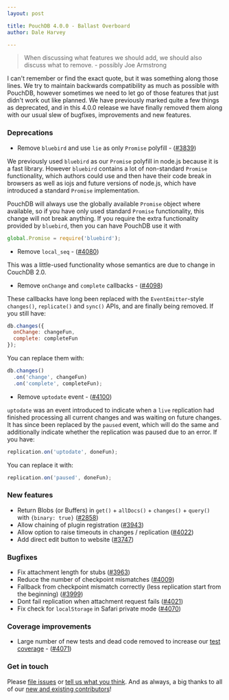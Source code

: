 ```yaml
---
layout: post

title: PouchDB 4.0.0 - Ballast Overboard
author: Dale Harvey

---
```


> When discussing what features we should add,
> we should also discuss what to remove. - possibly Joe Armstrong

I can't remember or find the exact quote, but it was something along those lines. We try to maintain backwards compatibility as much as possible with PouchDB, however sometimes we need to let go of those features that just didn't work out like planned. We have previously marked quite a few things as deprecated, and in this 4.0.0 release we have finally removed them along with our usual slew of bugfixes, improvements and new features.

### Deprecations

* Remove `bluebird` and use `lie` as only `Promise` polyfill - ([#3839](https://github.com/pouchdb/pouchdb/issues/3839))

We previously used `bluebird` as our `Promise` polyfill in node.js because it is a fast library. However `bluebird` contains a lot of non-standard `Promise` functionality, which authors could use and then have their code break in browsers as well as iojs and future versions of node.js, which have introduced a standard `Promise` implementation.

PouchDB will always use the globally available `Promise` object where available, so if you have only used standard `Promise` functionality, this change will not break anything. If you require the extra functionality provided by `bluebird`, then you can have PouchDB use it with

```js
global.Promise = require('bluebird');
````

* Remove `local_seq` - ([#4080](https://github.com/pouchdb/pouchdb/issues/4080))

This was a little-used functionality whose semantics are due to change in CouchDB 2.0.

* Remove `onChange` and `complete` callbacks - ([#4098](https://github.com/pouchdb/pouchdb/issues/4098))

These callbacks have long been replaced with the `EventEmitter`-style `changes()`, `replicate()` and `sync()` APIs, and are finally being removed. If you still have:

```js
db.changes({
  onChange: changeFun,
  complete: completeFun
});
```

You can replace them with:

```js
db.changes()
  .on('change', changeFun)
  .on('complete', completeFun);
```

* Remove `uptodate` event - ([#4100](https://github.com/pouchdb/pouchdb/issues/4100))

`uptodate` was an event introduced to indicate when a `live` replication had finished processing all current changes and was waiting on future changes. It has since been replaced by the `paused` event, which will do the same and additionally indicate whether the replication was paused due to an error. If you have:

```js
replication.on('uptodate', doneFun);
```

You can replace it with:

```js
replication.on('paused', doneFun);
```

### New features

* Return Blobs (or Buffers) in `get()` + `allDocs()` + `changes()` + `query()` with `{binary: true}` ([#2858](https://github.com/pouchdb/pouchdb/issues/2858))
* Allow chaining of plugin registration ([#3943](https://github.com/pouchdb/pouchdb/issues/3943))
* Allow option to raise timeouts in changes / replication ([#4022](https://github.com/pouchdb/pouchdb/issues/4022))
* Add direct edit button to website ([#3747](https://github.com/pouchdb/pouchdb/issues/3747))

### Bugfixes

* Fix attachment length for stubs ([#3963](https://github.com/pouchdb/pouchdb/issues/3963))
* Reduce the number of checkpoint mismatches ([#4009](https://github.com/pouchdb/pouchdb/issues/4009))
* Fallback from checkpoint mismatch correctly (less replication start from the beginning) ([#3999](https://github.com/pouchdb/pouchdb/issues/3999))
* Dont fail replication when attachment request fails ([#4021](https://github.com/pouchdb/pouchdb/issues/4021))
* Fix check for `localStorage` in Safari private mode ([#4070](https://github.com/pouchdb/pouchdb/issues/4070))

### Coverage improvements

* Large number of new tests and dead code removed to increase our [test coverage](https://coveralls.io/github/pouchdb/pouchdb/) - ([#4071](https://github.com/pouchdb/pouchdb/issues/4071))

### Get in touch

Please [file issues](https://github.com/pouchdb/pouchdb/issues) or [tell us what you think](https://github.com/pouchdb/pouchdb/blob/master/CONTRIBUTING.md#get-in-touch). And as always, a big thanks to all of our [new and existing contributors](https://github.com/pouchdb/pouchdb/graphs/contributors)!
